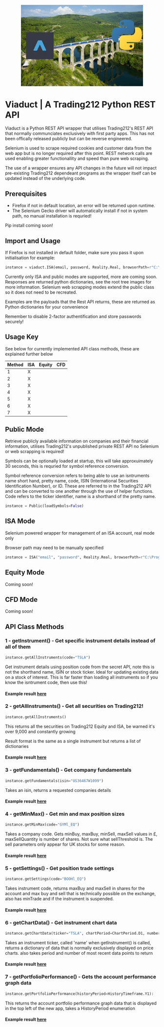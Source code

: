 <p align="center">
  <img src="https://github.com/harrytwigg/Viaduct-Trading212-Python-API/blob/main/images/Frontpage.jpg" width="400">
</p>

# Viaduct | A Trading212 Python REST API

Viaduct is a Python REST API wrapper that utilises Trading212's REST API that normally communciates exclusively with first party apps. This has not been offically released publicly but can be reverse engineered.

Selenium is used to scrape required cookies and customer data from the web app but is no longer required after this point. REST network calls are used enabling greater functionallity and speed than pure web scraping.

The use of a wrapper ensures any API changes in the future will not impact pre-existing Trading212 dependeant programs as the wrapper itself can be updated instead of the underlying code.

## Prerequisites

- Firefox if not in default location, an error will be returned upon runtime.
- The Selenium Gecko driver will automatically install if not in system path, no manual installation is requried!

Pip install coming soon!

## Import and Usage

If Firefox is not installed in default folder, make sure you pass it upon initialisation for example:

```python
instance = viaduct.ISA(email, password, Reality.Real, browserPath=r"C:\Program Files\Mozilla Firefox\firefox.exe")
```

Currently only ISA  and public modes are supported, more are coming soon. Responses are returned python dictionaries, see the root tree images for more information. Selenium web scrapping modes extend the public class so it does not need to be recreated.

Examples are the payloads that the Rest API returns, these are returned as Python dictionaries for your convenience

Remember to disable 2-factor authentification and store passwords securely!

## Usage Key

See below for currently implemented API class methods, these are explained further below

| Method | ISA | Equity | CFD |
| --- | --- | --- | --- |
| 1 | X |  |  |
| 2 | X |  |  |
| 3 | X |  |  |
| 4 | X |  |  |
| 5 | X |  |  |
| 6 | X |  |  |
| 7 | X |  |  |

## Public Mode

Retrieve publicly available information on companies and their financial information, utilises Trading212's unpublished private REST API no Selenium or web scrapping is required!

Symbols can be optionally loaded at startup, this will take approxuimately 30 seconds, this is requried for symbol reference conversion.

Symbol reference conversion refers to being able to use an isntruments name short hand, pretty name, code, ISIN (International Securities Identification Number), or ID. These are referred to in the Trading212 API and can be converted to one another through the use of helper functions. Code refers to the ticker identifier, name is a shorthand of the pretty name.

```python
instance = Public(loadSymbols=False)
```

## ISA Mode

Selenium powered wrapper for management of an ISA account, real mode only

Browser path may need to be manually specified

```python
instance = ISA("email", "password", Reality.Real, browserPath=r"C:\Program Files\Mozilla Firefox\firefox.exe")
```

## Equity Mode

Coming soon!

## CFD Mode

Coming soon!

## API Class Methods

### 1 - getInstrument() - Get specific instrument details instead of all of them

```python
instance.getAllInstruments(code="TSLA")
```

Get instrument details using position code from the secret API, note this is not the shorthand name, ISIN or stock ticker. Ideal for updating existing data on a stock of interest. This is far faster than loading all instruments so if you know the isntrument code, then use this!

#### Example result [here](examples/1.json)

### 2 - getAllInstruments() - Get all securities on Trading212!

```python
instance.getAllInstruments()
```

This returns all the securities on Trading212 Equity and ISA, be warned it's over 9,000 and constantly growing

Result format is the same as a single instrument but returns a list of dictionaries

#### Example result [here](examples/2.json)

### 3 - getFundamentals() - Get company fundamentals

```python
instance.getFundamentals(isin="US36467W1099")
```

Takes an isin, returns a requested companies details

#### Example result [here](examples/3.json)

### 4 - getMinMax() - Get min and max position sizes

```python
instance.getMinMax(code="GYMl_EQ")
```

Takes a company code. Gets minBuy, maxBuy, minSell, maxSell values in £, maxSellQuantity is number of shares. Not sure what sellThreshold is. The sell parameters only appear for UK stocks for some reason.

#### Example result [here](examples/4.json)

### 5 - getSettings() - Get position trade settings

```python
instance.getSettings(code="BOOHl_EQ")
```

Takes instrument code, returns maxBuy and maxSell in shares for the account and max buy and sell that is technically possible on the exchange, also has minTrade and if the instrument is suspended.

#### Example result [here](examples/5.json)

### 6 - getChartData() - Get instrument chart data

```python
instance.getChartData(ticker="TSLA", chartPeriod=ChartPeriod.D1, number=5)
```

Takes an instrument ticker, called 'name' when getInstrument() is called, returns a dictionary of data that is normally exclusively displayed on price charts. also takes period and number of most recent data points to return

#### Example result [here](examples/6.json)

### 7 - getPortfolioPerformance() - Gets the account performance graph data

```python
instance.getPortfolioPerformance(historyPeriod=HistoryTimeframe.Y1):
```

This returns the account portfolio performance graph data that is displayed in the top left of the new app, takes a HistoryPeriod enumeration

#### Example result [here](examples/7.json)